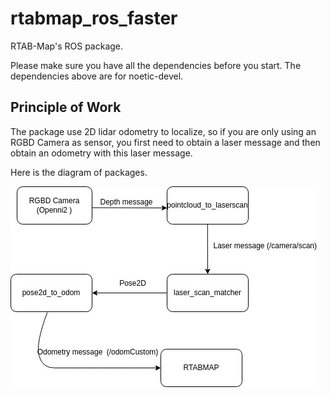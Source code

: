 # rtabmap_ros_faster
RTAB-Map's ROS package.

Please make sure you have all the dependencies before you start. The dependencies above are for noetic-devel. 

## Principle of Work

The package use 2D lidar odometry to localize, so if you are only using an RGBD Camera as sensor, you first need to obtain a laser message and then obtain an odometry with this laser message.

Here is the diagram of packages.

![diagram](images/diagram.jpeg)
